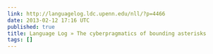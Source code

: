 ```yaml
---
link: http://languagelog.ldc.upenn.edu/nll/?p=4466
date: 2013-02-12 17:16 UTC
published: true
title: Language Log » The cyberpragmatics of bounding asterisks
tags: []
---
```



